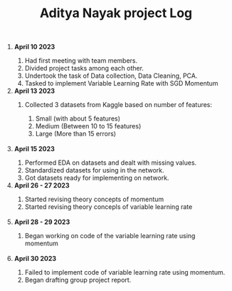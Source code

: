 <h1><center>Aditya Nayak project Log</center></h1>
<br>
<ol>
  <li><b>April 10 2023</b></p></li>
  <ol>
  <li>Had first meeting with team members.</li>
  <li>Divided project tasks among each other.</li>
  <li>Undertook the task of Data collection, Data Cleaning, PCA.</li>
  <li>Tasked to implement Variable Learning Rate with SGD Momentum</li>
  </ol>
  <li><b>April 13 2023</b></li>
  <ol>
  <li>Collected 3 datasets from Kaggle based on number of features:</li>
  <ol>
    <li>Small (with about 5 features)</li>
    <li>Medium (Between 10 to 15 features)</li>
    <li>Large (More than 15 errors)</li>
  </ol>
  </ol>
  <br>
  <li><b>April 15 2023</b></li>
  <ol>
  <li>Performed EDA on datasets and dealt with missing values.</li>
  <li>Standardized datasets for using in the network.</li>
  <li>Got datasets ready for implementing on network.</li>
  </ol>
  <li><b>April 26 - 27 2023</b></li>
  <ol>
    <li>Started revising theory concepts of momentum</li>
    <li>Started revising theory concepls of variable learning rate</li>
  </ol>
  <br>
  <li><b>April 28 - 29 2023</b></li>
  <ol>
    <li>Began working on code of the variable learning rate using momentum</li>
  </ol>
  <br>
  <li><b>April 30 2023</b></li>
  <ol>
    <li>Failed to implement code of variable learning rate using momentum.</li>
    <li>Began drafting group project report.</li>
</ol>
